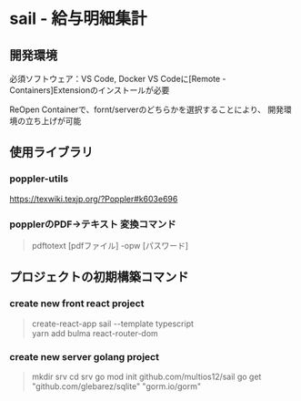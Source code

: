 # sail - 給与明細集計  


## 開発環境
必須ソフトウェア：VS Code, Docker
VS Codeに[Remote - Containers]Extensionのインストールが必要

ReOpen Containerで、fornt/serverのどちらかを選択することにより、
開発環境の立ち上げが可能

## 使用ライブラリ
### poppler-utils
  https://texwiki.texjp.org/?Poppler#k603e696

### popplerのPDF→テキスト 変換コマンド
> pdftotext [pdfファイル] -opw [パスワード]

## プロジェクトの初期構築コマンド

### create new front react project
> create-react-app sail --template typescript\
> yarn add bulma react-router-dom 

### create new server golang project
> mkdir srv
> cd srv
> go mod init github.com/multios12/sail
> go get "github.com/glebarez/sqlite" "gorm.io/gorm"

